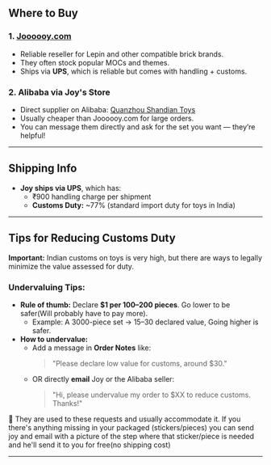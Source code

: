 <!-- slide -->

## Where to Buy

### **1. [Joooooy.com](https://joooooy.com/)**
- Reliable reseller for Lepin and other compatible brick brands.
- They often stock popular MOCs and themes.
- Ships via **UPS**, which is reliable but comes with handling + customs.

### **2. Alibaba via Joy's Store**
- Direct supplier on Alibaba: [Quanzhou Shandian Toys](https://quanzhoushandian.en.alibaba.com/)
- Usually cheaper than Joooooy.com for large orders.
- You can message them directly and ask for the set you want — they’re helpful!

---

## Shipping Info

- **Joy ships via UPS**, which has:
  - ₹900 handling charge per shipment
  - **Customs Duty:** ~77% (standard import duty for toys in India)
  
---

## Tips for Reducing Customs Duty

**Important:** Indian customs on toys is very high, but there are ways to legally minimize the value assessed for duty.

### Undervaluing Tips:
- **Rule of thumb:** Declare **$1 per 100–200 pieces**. Go lower to be safer(Will probably have to pay more).
  - Example: A 3000-piece set → $15–$30 declared value, Going higher is safer.
- **How to undervalue:**
  - Add a message in **Order Notes** like:
    > "Please declare low value for customs, around $30."
  - OR directly **email** Joy or the Alibaba seller:
    > "Hi, please undervalue my order to $XX to reduce customs. Thanks!"

💬 They are used to these requests and usually accommodate it. If you there's anything missing in your packaged (stickers/pieces) you can send joy and email with a picture of the step where that sticker/piece is needed and he'll send it to you for free(no shipping cost)

---
